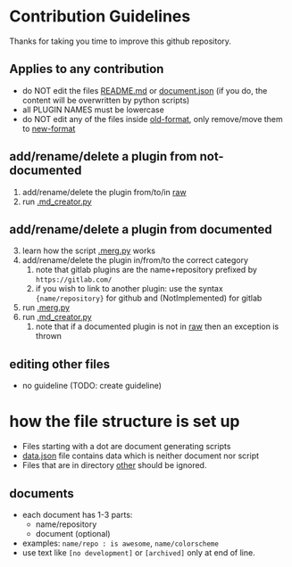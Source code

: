 # Contribution Guidelines
Thanks for taking you time to improve this github repository.
## Applies to any contribution
* do NOT edit the files [README.md](README.md) or [document.json](document.json)
 (if you do, the content will be overwritten by python scripts)
* all PLUGIN NAMES must be lowercase
* do NOT edit any of the files inside [old-format](document/old-format), only remove/move them to [new-format](document/new-format)
## add/rename/delete a plugin from not-documented
1. add/rename/delete the plugin from/to/in [raw](raw)
2. run [.md_creator.py](.md_creator.py)
## add/rename/delete a plugin from documented
3. learn how the script [.merg.py](document/.merg.py) works
4. add/rename/delete the plugin in/from/to the correct category
    1. note that gitlab plugins are the name+repository prefixed by `https://gitlab.com/`
    2. if you wish to link to another plugin: use the syntax `{name/repository}` for github and (NotImplemented) for gitlab
5. run [.merg.py](document/.merg.py)
6. run [.md_creator.py](.md_creator.py)
    1. note that if a documented plugin is not in [raw](raw) then an exception is thrown
## editing other files
* no guideline (TODO: create guideline)
# how the file structure is set up
* Files starting with a dot are document generating scripts
* [data.json](data.json) file contains data which is neither document nor script
* Files that are in directory [other](other) should be ignored.
## documents
* each document has 1-3 parts:
    * name/repository
    * document (optional)
* examples: `name/repo : is awesome`, `name/colorscheme`
* use text like `[no development]` or `[archived]` only at end of line.
